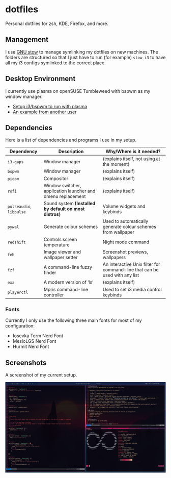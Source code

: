 # dotfiles

Personal dotfiles for zsh, KDE, Firefox, and more.

## Management

I use [GNU stow](https://www.gnu.org/software/stow/) to manage symlinking my dotfiles on new machines. The folders are structured so that I just have to run (for example) `stow i3` to have all my i3 configs symlinked to the correct place. 

## Desktop Environment
I currently use plasma on openSUSE Tumbleweed with bspwm as my window manager.
* [Setup i3/bspwm to run with plasma](https://userbase.kde.org/Tutorials/Using_Other_Window_Managers_with_Plasma)
* [An example from another user](https://www.reddit.com/r/unixporn/comments/64mihc/i3_kde_plasma_a_match_made_in_heaven/)

## Dependencies
Here is a list of dependencies and programs I use in my setup.

| Dependency | Description | Why/Where is it needed? |
| --- | --- | --- |
| `i3-gaps` | Window manager | (explains itself, not using at the moment) |
| `bspwm` | Window manager | (explains itself) |
| `picom` | Compositor | (explains itself) |
| `rofi` | Window switcher, application launcher and dmenu replacement | (explains itself) |
| `pulseaudio`, `libpulse` | Sound system **(Installed by default on most distros)** | Volume widgets and keybinds |
| `pywal` | Generate colour schemes | Used to automatically generate colour schemes from wallpaper |
| `redshift` | Controls screen temperature | Night mode command |
| `feh` | Image viewer and wallpaper setter | Screenshot previews, wallpapers |
| `fzf` | A command-line fuzzy finder  | An interactive Unix filter for command-line that can be used with any list |
| `exa` | A modern version of ‘ls’ | (explains itself) |
| `playerctl` | Mpris command-line controller | Used to set i3 media control keybinds |

### Fonts
Currently I only use the following three main fonts for most of my configuration:
* Iosevka Term Nerd Font
* MesloLGS Nerd Font 
* Hurmit Nerd Font 

## Screenshots
A screenshot of my current setup.

<img src="screenshots/current.png" align="center"/>

